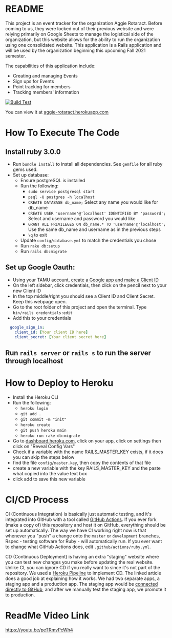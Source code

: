 # README

This project is an event tracker for the organization Aggie Rotaract. Before coming to us, they were locked out of their previous website and were relying primarily on Google Sheets to manage the logistical side of the organization, but this website allows for the ability to run the organization using one consolidated website. This application is a Rails application and will be used by the organization beginning this upcoming Fall 2021 semester.

The capabilities of this application include:
- Creating and managing Events
- Sign ups for Events
- Point tracking for members
- Tracking members' information


[![Build Test](https://github.com/lbauskar/aggie-rotaract-event-tracker/actions/workflows/ruby.yml/badge.svg)](https://github.com/lbauskar/aggie-rotaract-event-tracker/actions/workflows/ruby.yml)

You can view it at [aggie-rotaract.herokuapp.com](https://aggie-rotaract.herokuapp.com)

# How To Execute The Code

## Install ruby 3.0.0
- Run `bundle install` to install all dependencies. See `gemfile` for all ruby gems used.
- Set up database:
  - Ensure postgreSQL is installed
  - Run the following:
    - `sudo service postgresql start`
    - `psql -U postgres -h localhost`
    - `CREATE DATABASE db_name;` Select any name you would like for db_name
    - `CREATE USER 'username'@'localhost' IDENTIFIED BY 'password';` Select and username and password you would like
    - `GRANT ALL PRIVILEGES ON db_name.* TO 'username'@'localhost';` Use the same db_name and username as in the previous steps
    - `\q` to exit
  - Update `config/database.yml` to match the credentials you chose
  - Run `rake db:setup`
  - Run `rails db:migrate`
## Set up Google Oauth:
  - Using your TAMU account, [create a Google app and make a Client ID](https://support.google.com/cloud/answer/6158849?hl=en#zippy=)
  - On the left sidebar, click credentials, then click on the pencil next to your new Client ID
  - In the top middle/right you should see a Client ID and Client Secret. Keep this webpage open.
  - Go to the root folder of this project and open the terminal. Type `bin/rails credentials:edit`
  - Add this to your credentials
  ```yaml
    google_sign_in:
      client_id: [Your client ID here]
      client_secret: [Your client secret here]
  ```
## Run `rails server` or `rails s` to run the server through localhost

# How to Deploy to Heroku

- Install the Heroku CLI
- Run the following:
  - `heroku login`
  - `git add .`
  - `git commit -m "init"`
  - `heroku create`
  - `git push heroku main`
  - `heroku run rake db:migrate`
- Go to [dashboard.heroku.com](https://dashboard.heroku.com), click on your app, click on settings then click on "Reveal Config Vars"
- Check if a variable with the name RAILS_MASTER_KEY exists, if it does you can skip the steps below
- find the file `config/master.key`, then copy the contents of that file
- create a new variable with the key RAILS_MASTER_KEY and the paste what copied into the value text box
- click add to save this new variable

# CI/CD Process

CI (Continuous Integration) is basically just automatic testing, and it's integrated into GitHub with a tool called [GitHub Actions](https://github.com/features/actions). If you ever fork (make a copy of) this repository and host it on GitHub, everything should be set up automatically. The way we have CI working right now is that whenever you "push" a change onto the `master` or `development` branches, Rspec - testing software for Ruby - will automatically run. If you ever want to change what GitHub Actions does, edit `.github/actions/ruby.yml`.

CD (Continuous Deployment) is having an extra "staging" website where you can test new changes you make before updating the real website. Unlike CI, you can ignore CD if you really want to since it's not part of the repository. We used a [Heroku Pipeline](https://devcenter.heroku.com/articles/pipelines) to implement CD. The linked article does a good job at explaining how it works. We had two separate apps, a staging app and a production app. The staging app would be [connected directly to GitHub](https://devcenter.heroku.com/articles/github-integration), and after we manually test the staging app, we promote it to production.

# ReadMe Video Link
https://youtu.be/peTRmvPcWh4
